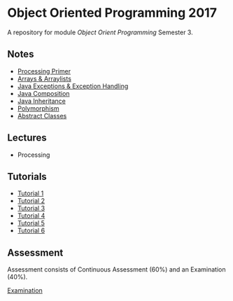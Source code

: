 # Object Oriented Programming 2017

A repository for module *Object Orient Programming* Semester 3.


## Notes
- [Processing Primer](./notes/ProcessingPrimer.md)
- [Arrays & Arraylists](./notes/ArraysAndArraylists.md)
- [Java Exceptions & Exception Handling](./notes/Exceptions.md)
- [Java Composition](./notes/Composition.md)
- [Java Inheritance](./notes/Inheritance.md)
- [Polymorphism](./notes/Polymorphism.md)
- [Abstract Classes](./notes/AbstractClasses.md)


## Lectures
- Processing


## Tutorials
- [Tutorial 1](./tutorials/Tutorial1.md)
- [Tutorial 2](./tutorials/Tutorial2.md)
- [Tutorial 3](./tutorials/Tutorial3.md)
- [Tutorial 4](./tutorials/Tutorial4.md)
- [Tutorial 5](./tutorials/Tutorial5.md)
- [Tutorial 6](./tutorials/Tutorial6.md)

## Assessment

Assessment consists of Continuous Assessment (60%) and an Examination (40%).

[Examination](./notes/Examinations.md)